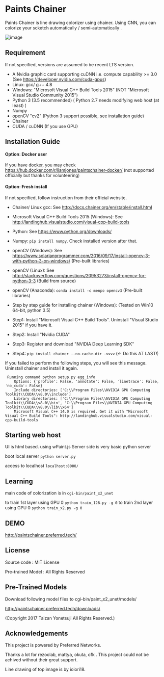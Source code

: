 # Paints Chainer
Paints Chainer is line drawing colorizer using chainer.
Using CNN, you can colorize your scketch automatically / semi-automatically .

![image](https://github.com/taizan/PaintsChainer/blob/open/sample.png)

## Requirement
If not specified, versions are assumed to be recent LTS version.
- A Nvidia graphic card supporting cuDNN i.e. compute capability >= 3.0 (See https://developer.nvidia.com/cuda-gpus)
- Linux: gcc/ g++ 4.8
- Windows: "Microsoft Visual C++ Build Tools 2015" (NOT "Microsoft Visual Studio Community 2015")
- Python 3 (3.5 recommended) ( Python 2.7 needs modifying web host (at least) )
- Numpy 
- openCV "cv2" (Python 3 support possible, see installation guide)
- Chainer
- CUDA / cuDNN (If you use GPU)

## Installation Guide
#### Option: Docker user
If you have docker, you may check https://hub.docker.com/r/liamjones/paintschainer-docker/ 
(not supported officially but thanks for volunteering)

#### Option: Fresh install
If not specified, follow instruction from their official website.
- Chainer/ Linux gcc: See http://docs.chainer.org/en/stable/install.html
- Microsoft Visual C++ Build Tools 2015 (Windows): See http://landinghub.visualstudio.com/visual-cpp-build-tools
- Python: See https://www.python.org/downloads/
- Numpy: `pip install numpy`. Check installed version after that.
- openCV (Windows): See https://www.solarianprogrammer.com/2016/09/17/install-opencv-3-with-python-3-on-windows/ (Pre-built libraries)
- openCV (Linux): See http://stackoverflow.com/questions/20953273/install-opencv-for-python-3-3 (Build from source)
- openCV (Anaconda): `conda install -c menpo opencv3` (Pre-built libraries)

- Step by step guide for installing chainer (Windows):
(Tested on Win10 64-bit, python 3.5)
 - Step1: Install "Microsoft Visual C++ Build Tools". Uninstall "Visual Studio 2015" if you have it.
 - Step2: Install "Nvidia CUDA"
 - Step3: Register and download "NVIDIA Deep Learning SDK"
 - Step4: `pip install chainer --no-cache-dir -vvvv` (<- Do this AT LAST!)

If you failed to perform the following steps, you will see this message. Uninstall chainer and install it again.
```
 Running command python setup.py egg_info
    Options: {'profile': False, 'annotate': False, 'linetrace': False, 'no_cuda': False}
    Include directories: ['C:\\Program Files\\NVIDIA GPU Computing Toolkit\\CUDA\\v8.0\\include']
    Library directories: ['C:\\Program Files\\NVIDIA GPU Computing Toolkit\\CUDA\\v8.0\\bin', 'C:\\Program Files\\NVIDIA GPU Computing Toolkit\\CUDA\\v8.0\\lib\\x64']
    Microsoft Visual C++ 14.0 is required. Get it with "Microsoft Visual C++ Build Tools": http://landinghub.visualstudio.com/visual-cpp-build-tools
```

## Starting web host
UI is html based. using wPaint.js
Server side is very basic python server

boot local server
`python server.py`

access to localhost
`localhost:8000/`


## Learning
main code of colorization is in `cgi-bin/paint_x2_unet`

to train 1st layer using GPU 0 `python train_128.py -g 0`
to train 2nd layer using GPU 0 `python train_x2.py -g 0`

## DEMO
http://paintschainer.preferred.tech/

## License
Source code : MIT License

Pre-trained Model : All Rights Reserved 

## Pre-Trained Models
Download following model files to  cgi-bin/paint_x2_unet/models/

http://paintschainer.preferred.tech/downloads/

(Copyright 2017 Taizan Yonetsuji All Rights Reserved.)



## Acknowledgements
This project is powered by Preferred Networks.

Thanks a lot for rezoolab, mattya, okuta, ofk . This project could not be achived without their great support.

Line drawing of top image is by ioiori18.

